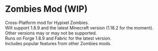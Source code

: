 # Zombies Mod (WIP)
Cross-Platform mod for Hypixel Zombies.  
Will support 1.8.9 and the latest Minecraft version (1.18.2 for the moment). Other versions may or may not be supported.  
Runs on Forge 1.8.9 and Fabric for the latest version.  
Includes popular features from other Zombies mods.